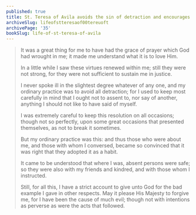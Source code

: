 ```yaml
---
published: true
title: St. Teresa of Avila avoids the sin of detraction and encourages others to do the same
archiveSlug: lifeofstteresaof00tereuoft
archivePage: '35'
bookSlug: life-of-st-teresa-of-avila
---
```


> It was a great thing for me to have had the grace of prayer which God had wrought in me; it made me understand what it is to love Him.
>
> In a little while I saw these virtues renewed within me; still they were not strong, for they were not sufficient to sustain me in justice.
>
> I never spoke ill in the slightest degree whatever of any one, and my ordinary practice was to avoid all detraction; for I used to keep most carefully in mind that I ought not to assent to, nor say of another, anything I should not like to have said of myself.
>
> I was extremely careful to keep this resolution on all occasions; though not so perfectly, upon some great occasions that presented themselves, as not to break it sometimes.
>
> But my ordinary practice was this: and thus those who were about me, and those with whom I conversed, became so convinced that it was right that they adopted it as a habit.
>
> It came to be understood that where I was, absent persons were safe; so they were also with my friends and kindred, and with those whom I instructed.
>
> Still, for all this, I have a strict account to give unto God for the bad example I gave in other respects. May it please His Majesty to forgive me, for I have been the cause of much evil; though not with intentions as perverse as were the acts that followed.
